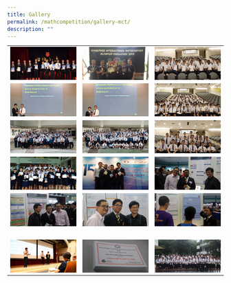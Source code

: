 ```yaml
---
title: Gallery
permalink: /mathcompetition/gallery-mct/
description: ""
---
```

|   |   |   |
|---|---|---|
| <a href="/images/Mathematics%20Competition%20Team/Gallery-20151103-AMT-1200x600_c.jpg"> <img src="/images/Mathematics%20Competition%20Team/Gallery-20151103-AMT-1200x600_c.jpg"></a>  |  <a href="/images/Mathematics%20Competition%20Team/Gallery-20150816-SIMOC-1200x600_c.jpeg"> <img src="/images/Mathematics%20Competition%20Team/Gallery-20150816-SIMOC-1200x600_c.jpeg"></a> | <a href="/images/Mathematics%20Competition%20Team/Gallery-20150710-SMSEC-1200x600_c.jpg"> <img src="/images/Mathematics%20Competition%20Team/Gallery-20150710-SMSEC-1200x600_c.jpg"></a>  |
| <a href="/images/Mathematics%20Competition%20Team/Gallery-20150604-SMO-05-1200x600_c.jpg"> <img src="/images/Mathematics%20Competition%20Team/Gallery-20150604-SMO-05-1200x600_c.jpg"></a>  |  <a href="/images/Mathematics%20Competition%20Team/Gallery-20150604-SMO-04-1200x600_c.jpg"> <img src="/images/Mathematics%20Competition%20Team/Gallery-20150604-SMO-04-1200x600_c.jpg"></a> | <a href="/images/Mathematics%20Competition%20Team/Gallery-20150604-SMO-03-1200x600_c.jpg"> <img src="/images/Mathematics%20Competition%20Team/Gallery-20150604-SMO-03-1200x600_c.jpg"></a>  |
| <a href="/images/Mathematics%20Competition%20Team/Gallery-20150604-SMO-02-1200x600_c.jpg"> <img src="/images/Mathematics%20Competition%20Team/Gallery-20150604-SMO-02-1200x600_c.jpg"></a>  |  <a href="/images/Mathematics%20Competition%20Team/Gallery-20150604-SMO-01-1200x600_c.jpg"> <img src="/images/Mathematics%20Competition%20Team/Gallery-20150604-SMO-01-1200x600_c.jpg"></a> | <a href="/images/Mathematics%20Competition%20Team/Gallery-20150408-SASMO-1200x600_c.jpg"> <img src="/images/Mathematics%20Competition%20Team/Gallery-20150408-SASMO-1200x600_c.jpg"></a>  |
| <a href="/images/Mathematics%20Competition%20Team/Gallery-20150401-ACIMC-1200x600_c.jpg"> <img src="/images/Mathematics%20Competition%20Team/Gallery-20150401-ACIMC-1200x600_c.jpg"></a>  |  <a href="/images/Mathematics%20Competition%20Team/Gallery-20150312-SSEF-05-1200x600_c.jpg"> <img src="/images/Mathematics%20Competition%20Team/Gallery-20150312-SSEF-05-1200x600_c.jpg"></a> | <a href="/images/Mathematics%20Competition%20Team/Gallery-20150312-SSEF-04-1200x600_c.jpg"> <img src="/images/Mathematics%20Competition%20Team/Gallery-20150312-SSEF-04-1200x600_c.jpg"></a>  |
| <a href="/images/Mathematics%20Competition%20Team/Gallery-20150312-SSEF-03-1200x600_c.jpg"> <img src="/images/Mathematics%20Competition%20Team/Gallery-20150312-SSEF-03-1200x600_c.jpg"></a>  |  <a href="/images/Mathematics%20Competition%20Team/Gallery-20150312-SSEF-02-1200x600_c.jpg"> <img src="/images/Mathematics%20Competition%20Team/Gallery-20150312-SSEF-02-1200x600_c.jpg"></a> | <a href="/images/Mathematics%20Competition%20Team/Gallery-20150312-SSEF-01-1200x600_c.jpg"> <img src="/images/Mathematics%20Competition%20Team/Gallery-20150312-SSEF-01-1200x600_c.jpg"></a>  |
| <a href="![](/images/Mathematics%20Competition%20Team/Gallery-20150226-AIME-1200x600_c.jpg)"> <img src=""></a>  |  <a href="![](/images/Mathematics%20Competition%20Team/Gallery-20150214-ISE-03-1200x600_c.jpg)"> <img src=""></a> | <a href="![](/images/Mathematics%20Competition%20Team/Gallery-20150214-ISE-02-1200x600_c.jpg)"> <img src=""></a>  |
| <a href="/images/Mathematics%20Competition%20Team/Gallery-20150214-ISE-01-1200x600_c.jpg"> <img src="/images/Mathematics%20Competition%20Team/Gallery-20150214-ISE-01-1200x600_c.jpg"></a>  |  <a href="/images/Mathematics%20Competition%20Team/Gallery-20150205-UKIMC-02-1200x600_c.jpg"> <img src="/images/Mathematics%20Competition%20Team/Gallery-20150205-UKIMC-02-1200x600_c.jpg"></a> | <a href="/images/Mathematics%20Competition%20Team/Gallery-20150205-UKIMC-01-1200x600_c.jpg"> <img src="/images/Mathematics%20Competition%20Team/Gallery-20150205-UKIMC-01-1200x600_c.jpg"></a>  |